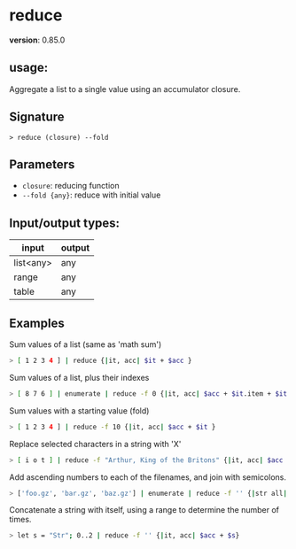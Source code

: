 # reduce

**version**: 0.85.0

## **usage**:

Aggregate a list to a single value using an accumulator closure.

## Signature

`> reduce (closure) --fold`

## Parameters

- `closure`: reducing function
- `--fold {any}`: reduce with initial value

## Input/output types:

| input       | output |
| ----------- | ------ |
| list\<any\> | any    |
| range       | any    |
| table       | any    |

## Examples

Sum values of a list (same as 'math sum')

```bash
> [ 1 2 3 4 ] | reduce {|it, acc| $it + $acc }
```

Sum values of a list, plus their indexes

```bash
> [ 8 7 6 ] | enumerate | reduce -f 0 {|it, acc| $acc + $it.item + $it.index }
```

Sum values with a starting value (fold)

```bash
> [ 1 2 3 4 ] | reduce -f 10 {|it, acc| $acc + $it }
```

Replace selected characters in a string with 'X'

```bash
> [ i o t ] | reduce -f "Arthur, King of the Britons" {|it, acc| $acc | str replace -a $it "X" }
```

Add ascending numbers to each of the filenames, and join with semicolons.

```bash
> ['foo.gz', 'bar.gz', 'baz.gz'] | enumerate | reduce -f '' {|str all| $"($all)(if $str.index != 0 {'; '})($str.index + 1)-($str.item)" }
```

Concatenate a string with itself, using a range to determine the number of times.

```bash
> let s = "Str"; 0..2 | reduce -f '' {|it, acc| $acc + $s}
```
